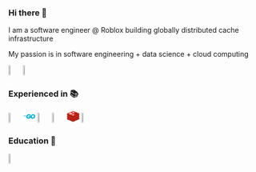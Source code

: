 ### Hi there 👋

I am a software engineer @ Roblox building globally distributed cache infrastructure

My passion is in software engineering + data science + cloud computing

<a href="https://www.linkedin.com/in/pranish-pantha/"><img src="https://cdn.jsdelivr.net/gh/devicons/devicon/icons/linkedin/linkedin-original.svg" height="5%" width="5%"/></a>
<a href="https://pranishpantha.me"><img src="https://pranishpantha.me/assets/img/favicon-32x32.png" height="5%" width="5%"></a>

### Experienced in 📚
<a href="https://www.python.org/" target="_blank" rel="noopener noreferrer"><img src="https://cdn.jsdelivr.net/gh/devicons/devicon/icons/python/python-original.svg" height="5%" width="5%"/></a>
<a href="https://go.dev/" target="_blank" rel="noopener noreferrer"><img src="https://github.com/devicons/devicon/blob/v2.15.1/icons/go/go-original-wordmark.svg" height="5%" width="5%"/></a>
<a href="https://cplusplus.com/" target="_blank" rel="noopener noreferrer"><img src="https://cdn.jsdelivr.net/gh/devicons/devicon/icons/cplusplus/cplusplus-original.svg" height="5%" width="5%" /></a>
<a href="https://www.postgresql.org/" target="_blank" rel="noopener noreferrer"><img src="https://cdn.jsdelivr.net/gh/devicons/devicon/icons/postgresql/postgresql-original.svg" height="5%" width="5%"/></a>
<a href="https://redis.io/" target="_blank" rel="noopener noreferrer"><img src="https://github.com/devicons/devicon/blob/v2.15.1/icons/redis/redis-original.svg" height="5%" width="5%"/></a>
<a href="https://cloud.google.com/" target="_blank" rel="noopener noreferrer"><img src="https://cdn.jsdelivr.net/gh/devicons/devicon/icons/googlecloud/googlecloud-original.svg" height="5%" width="5%"/></a>

### Education 🏫
<a href="https://cs.unc.edu/" target="_blank" rel="noopener noreferrer"><img src="https://identity2.sites.unc.edu/wp-content/uploads/sites/885/2019/01/Old_Well_mark.png" height="5%" width="5%"/></a>
